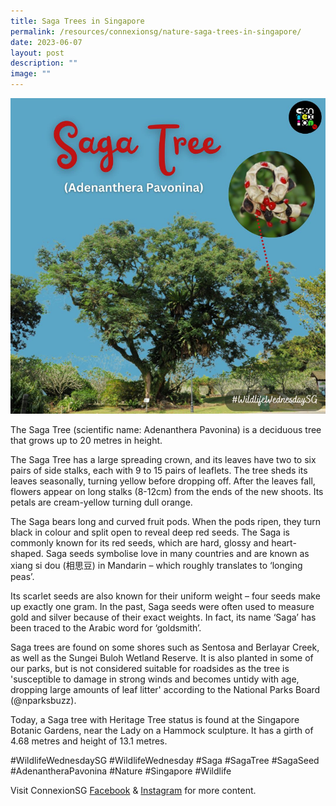 ```yaml
---
title: Saga Trees in Singapore
permalink: /resources/connexionsg/nature-saga-trees-in-singapore/
date: 2023-06-07
layout: post
description: ""
image: ""
---
```

![](/images/connexionsg/2023/saga%20tree.png)

The Saga Tree (scientific name: Adenanthera Pavonina) is a deciduous tree that grows up to 20 metres in height.

The Saga Tree has a large spreading crown, and its leaves have two to six pairs of side stalks, each with 9 to 15 pairs of leaflets. The tree sheds its leaves seasonally, turning yellow before dropping off. After the leaves fall, flowers appear on long stalks (8-12cm) from the ends of the new shoots. Its petals are cream-yellow turning dull orange.

The Saga bears long and curved fruit pods. When the pods ripen, they turn black in colour and split open to reveal deep red seeds. The Saga is commonly known for its red seeds, which are hard, glossy and heart-shaped. Saga seeds symbolise love in many countries and are known as xiang si dou (相思豆) in Mandarin – which roughly translates to ‘longing peas’.

Its scarlet seeds are also known for their uniform weight – four seeds make up exactly one gram. In the past, Saga seeds were often used to measure gold and silver because of their exact weights. In fact, its name ‘Saga’ has been traced to the Arabic word for ‘goldsmith’.

Saga trees are found on some shores such as Sentosa and Berlayar Creek, as well as the Sungei Buloh Wetland Reserve. It is also planted in some of our parks, but is not considered suitable for roadsides as the tree is 'susceptible to damage in strong winds and becomes untidy with age, dropping large amounts of leaf litter' according to the National Parks Board (@nparksbuzz).

Today, a Saga tree with Heritage Tree status is found at the Singapore Botanic Gardens, near the Lady on a Hammock sculpture. It has a girth of 4.68 metres and height of 13.1 metres.

#WildlifeWednesdaySG #WildlifeWednesday #Saga #SagaTree #SagaSeed #AdenantheraPavonina #Nature #Singapore #Wildlife

Visit ConnexionSG <a target="_blank" href="https://www.facebook.com/ConnexionSG">Facebook</a> &amp; <a target="_blank" href="https://www.instagram.com/connexionsg/">Instagram</a> for more content.